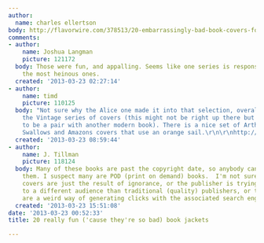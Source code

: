 ```yaml
---
author:
  name: charles ellertson
body: http://flavorwire.com/378513/20-embarrassingly-bad-book-covers-for-classic-novels/20
comments:
- author:
    name: Joshua Langman
    picture: 121172
  body: Those were fun, and appalling. Seems like one series is responsible for all
    the most heinous ones.
  created: '2013-03-23 02:27:14'
- author:
    name: timd
    picture: 110125
  body: "Not sure why the Alice one made it into that selection, overall I quite like
    the Vintage series of covers (this might not be right up there but it is designed
    to be a pair with another modern book). There is a nice set of Arthur Ransome
    Swallows and Amazons covers that use an orange sail.\r\n\r\nhttp://www.amazon.co.uk/s/ref=nb_sb_noss_1?url=search-alias%3Dstripbooks&field-keywords=vintage+classic+twins\r\n\r\nTim"
  created: '2013-03-23 08:59:44'
- author:
    name: J. Tillman
    picture: 118124
  body: Many of these books are past the copyright date, so anybody can now publish
    them. I suspect many are POD (print on demand) books.  I'm not sure if the bad
    covers are just the result of ignorance, or the publisher is trying to appeal
    to a different audience than traditional (quality) publishers, or these  covers
    are a weird way of generating clicks with the associated search engine status.
  created: '2013-03-23 15:51:08'
date: '2013-03-23 00:52:33'
title: 20 really fun ('cause they're so bad) book jackets

---
```

